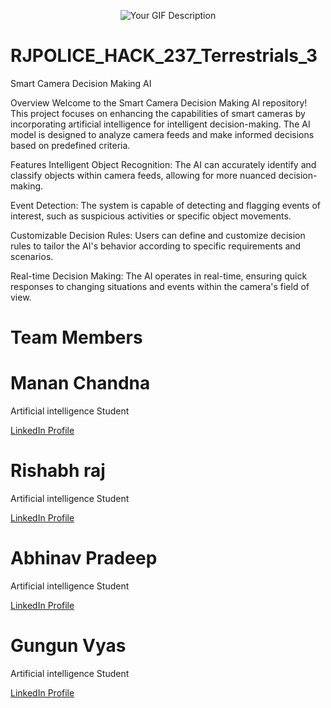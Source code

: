 <!-- GitHub README HTML -->

<p align="center">
  <img src="https://cdn.dribbble.com/users/1541964/screenshots/9509904/media/53faa26cd6a68277e5e4d5b4252ea774.gif" alt="Your GIF Description">
</p>


# RJPOLICE_HACK_237_Terrestrials_3
Smart Camera Decision Making AI


Overview
Welcome to the Smart Camera Decision Making AI repository! This project focuses on enhancing the capabilities of smart cameras by incorporating artificial intelligence for intelligent decision-making. The AI model is designed to analyze camera feeds and make informed decisions based on predefined criteria.

Features
Intelligent Object Recognition: The AI can accurately identify and classify objects within camera feeds, allowing for more nuanced decision-making.

Event Detection: The system is capable of detecting and flagging events of interest, such as suspicious activities or specific object movements.

Customizable Decision Rules: Users can define and customize decision rules to tailor the AI's behavior according to specific requirements and scenarios.

Real-time Decision Making: The AI operates in real-time, ensuring quick responses to changing situations and events within the camera's field of view.

<h1>Team Members</h1>

<!DOCTYPE html>
<html lang="en">
<head>
  <meta charset="UTF-8">
  <meta name="viewport" content="width=device-width, initial-scale=1.0">
</head>
<body>
  <h1>Manan Chandna</h1>
  <p>Artificial intelligence Student</p>
  <a href="http://linkedin.com/in/manan-chandna-697588257/" target="_blank">LinkedIn Profile</a>
</body>
</html>

<!DOCTYPE html>
<html lang="en">
<head>
  <meta charset="UTF-8">
  <meta name="viewport" content="width=device-width, initial-scale=1.0">
</head>
<body>
  <h1>Rishabh raj</h1>
  <p>Artificial intelligence Student</p>
  <a href="http://linkedin.com/in/rishabh-raj-8b049a25a/" target="_blank">LinkedIn Profile</a>
</body>
</html>

<!DOCTYPE html>
<html lang="en">
<head>
  <meta charset="UTF-8">
  <meta name="viewport" content="width=device-width, initial-scale=1.0">
</head>
<body>
  <h1>Abhinav Pradeep</h1>
  <p>Artificial intelligence Student</p>
  <a href="http://linkedin.com/in/abhinav-pradeep-026b1826a/" target="_blank">LinkedIn Profile</a>
</body>
</html>

<!DOCTYPE html>
<html lang="en">
<head>
  <meta charset="UTF-8">
  <meta name="viewport" content="width=device-width, initial-scale=1.0">
</head>
<body>
  <h1>Gungun Vyas</h1>
  <p>Artificial intelligence Student</p>
  <a href="http://linkedin.com/in/gungun-vyas-215991290/" target="_blank">LinkedIn Profile</a>
</body>
</html>
